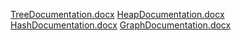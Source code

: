 [TreeDocumentation.docx](https://github.com/user-attachments/files/17890650/TreeDocumentation.docx)
[HeapDocumentation.docx](https://github.com/user-attachments/files/17893439/HeapDocumentation.docx)
[HashDocumentation.docx](https://github.com/user-attachments/files/17965043/HashDocumentation.docx)
[GraphDocumentation.docx](https://github.com/user-attachments/files/18025624/GraphDocumentation.docx)
